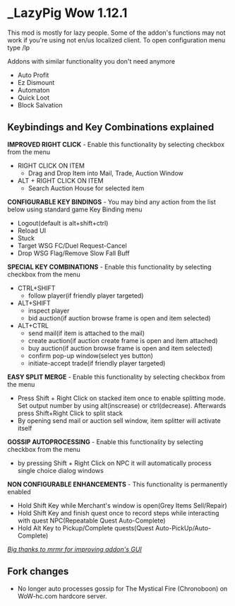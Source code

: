 # _LazyPig Wow 1.12.1 

This mod is mostly for lazy people.
Some of the addon's functions may not work if you're using not en/us localized client.
To open configuration menu type /lp

Addons with similar functionality you don't need anymore
- Auto Profit
- Ez Dismount
- Automaton
- Quick Loot
- Block Salvation

## Keybindings and Key Combinations explained 


**IMPROVED RIGHT CLICK** - Enable this functionality by selecting checkbox from the menu
- RIGHT CLICK ON ITEM
  - Drag and Drop Item into Mail, Trade, Auction Window
- ALT + RIGHT CLICK ON ITEM
  - Search Auction House for selected item

**CONFIGURABLE KEY BINDINGS** - You may bind any action from the list below using standard game Key Binding menu
- Logout(default is alt+shift+ctrl)
- Reload UI
- Stuck
- Target WSG FC/Duel Request-Cancel
- Drop WSG Flag/Remove Slow Fall Buff

**SPECIAL KEY COMBINATIONS** - Enable this functionality by selecting checkbox from the menu
- CTRL+SHIFT
  - follow player(if friendly player targeted)
- ALT+SHIFT
  - inspect player
  - bid auction(if auction browse frame is open and item selected)
- ALT+CTRL
  - send mail(if item is attached to the mail)
  - create auction(if auction create frame is open and item attached)
  - buy auction(if auction browse frame is open and item selected)
  - confirm pop-up window(select yes button)
  - initiate-accept trade(if friendly player targeted)

**EASY SPLIT MERGE** - Enable this functionality by selecting checkbox from the menu
- Press Shift + Right Click on stacked item once to enable splitting mode. Set output number by using alt(inscrease) or ctrl(decrease). Afterwards press Shift+Right Click to split stack
- By opening send mail or auction sell window, item splitter will activate itself

**GOSSIP AUTOPROCESSING** - Enable this functionality by selecting checkbox from the menu
- by pressing Shift + Right Click on NPC it will automatically process single choice dialog windows

**NON CONFIGURABLE ENHANCEMENTS** - This functionality is permanently enabled
- Hold Shift Key while Merchant's window is open(Grey Items Sell/Repair)
- Hold Shift Key and finish quest once to record steps while interacting with quest NPC(Repeatable Quest Auto-Complete)
- Hold Alt Key to Pickup/Complete quests(Quest Auto-PickUp/Auto-Complete)

*[Big thanks to mrmr for improving addon's GUI](https://github.com/rsheep)*

## Fork changes

* No longer auto processes gossip for The Mystical Fire (Chronoboon) on WoW-hc.com hardcore server.